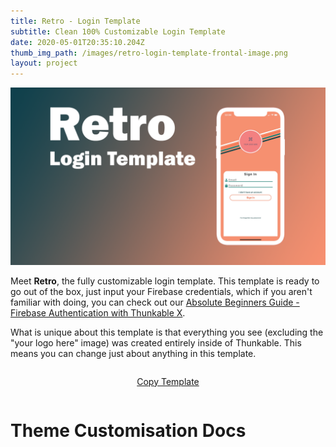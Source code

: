 ```yaml
---
title: Retro - Login Template
subtitle: Clean 100% Customizable Login Template
date: 2020-05-01T20:35:10.204Z
thumb_img_path: /images/retro-login-template-frontal-image.png
layout: project
---
```

![](/images/retro-login-template-frontal-image.png)

Meet **Retro**, the fully customizable login template. This template is ready to go out of the box, just input your Firebase credentials, which if you aren't familiar with doing, you can check out our [Absolute Beginners Guide - Firebase Authentication with Thunkable X](/blog/authentication).

What is unique about this template is that everything you see (excluding the "your logo here" image) was created entirely inside of Thunkable. This means you can change just about anything in this template. 

<div style="display: flex; justify-content: center;">

<p class="block-cta">
<a href="https://x.thunkable.com/projects/5ea215cc6d1fee15b0d68df1/1f44e23c-52d6-4205-993f-c4b84d9b99fc/designer" class="button">Copy Template</a>
</p>

</div>

# Theme Customisation Docs